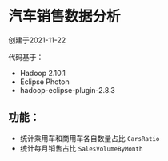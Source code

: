 # 汽车销售数据分析

创建于2021-11-22

代码基于：

- Hadoop 2.10.1
- Eclipse Photon
- hadoop-eclipse-plugin-2.8.3



## 功能：

- 统计乘用车和商用车各自数量占比 `CarsRatio`  
- 统计每月销售占比 `SalesVolumeByMonth`  
